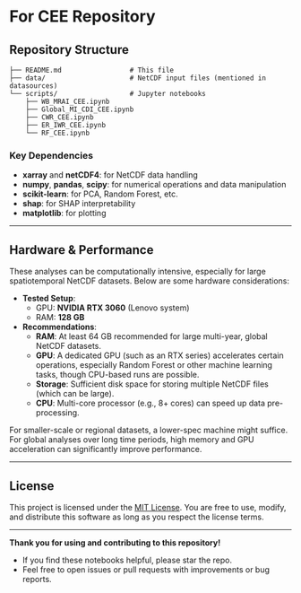 # For CEE Repository

## Repository Structure

```
├── README.md                 # This file
├── data/                     # NetCDF input files (mentioned in datasources)
└── scripts/                  # Jupyter notebooks
    ├── WB_MRAI_CEE.ipynb
    ├── Global_MI_CDI_CEE.ipynb
    ├── CWR_CEE.ipynb
    ├── ER_IWR_CEE.ipynb
    └── RF_CEE.ipynb
```

### Key Dependencies
- **xarray** and **netCDF4**: for NetCDF data handling  
- **numpy**, **pandas**, **scipy**: for numerical operations and data manipulation  
- **scikit-learn**: for PCA, Random Forest, etc.  
- **shap**: for SHAP interpretability  
- **matplotlib**: for plotting  

---

## Hardware & Performance

These analyses can be computationally intensive, especially for large spatiotemporal NetCDF datasets. Below are some hardware considerations:

- **Tested Setup**:  
  - GPU: **NVIDIA RTX 3060** (Lenovo system)  
  - RAM: **128 GB**  
- **Recommendations**:  
  - **RAM**: At least 64 GB recommended for large multi-year, global NetCDF datasets.  
  - **GPU**: A dedicated GPU (such as an RTX series) accelerates certain operations, especially Random Forest or other machine learning tasks, though CPU-based runs are possible.  
  - **Storage**: Sufficient disk space for storing multiple NetCDF files (which can be large).  
  - **CPU**: Multi-core processor (e.g., 8+ cores) can speed up data pre-processing.

For smaller-scale or regional datasets, a lower-spec machine might suffice. For global analyses over long time periods, high memory and GPU acceleration can significantly improve performance.

---

## License
This project is licensed under the [MIT License](LICENSE). You are free to use, modify, and distribute this software as long as you respect the license terms.

---

**Thank you for using and contributing to this repository!**  
- If you find these notebooks helpful, please star the repo.  
- Feel free to open issues or pull requests with improvements or bug reports.

